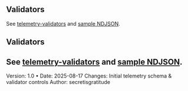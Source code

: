 
## Validators
See [telemetry-validators](./telemetry-validators.md) and
[sample NDJSON](../../examples/telemetry/sample.ndjson).

## Validators
See [telemetry-validators](./telemetry-validators.md) and
[sample NDJSON](../../examples/telemetry/sample.ndjson).
---
Version: 1.0 • Date: 2025-08-17
Changes: Initial telemetry schema & validator controls
Author: secretisgratitude